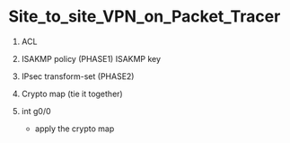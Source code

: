 # Site_to_site_VPN_on_Packet_Tracer

1. ACL

2. ISAKMP policy (PHASE1) ISAKMP key

3. IPsec transform-set (PHASE2)

4. Crypto map (tie it together)

5. int g0/0
    - apply the crypto map

